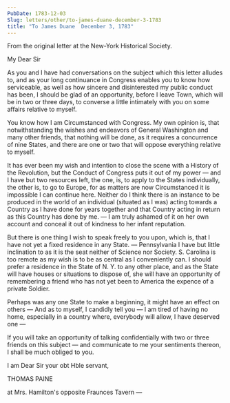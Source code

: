 ```yaml
---
PubDate: 1783-12-03
Slug: letters/other/to-james-duane-december-3-1783
title: "To James Duane  December 3, 1783"
---
```


   From the original letter at the New-York Historical Society.

   My Dear Sir

   As you and I have had conversations on the subject which this letter
   alludes to, and as your long continuance in Congress enables you to know
   how serviceable, as well as how sincere and disinterested my public conduct
   has been, I should be glad of an opportunity, before I leave Town, which
   will be in two or three days, to converse a little intimately with you on
   some affairs relative to myself.

   You know how I am Circumstanced with Congress. My own opinion is, that
   notwithstanding the wishes and endeavors of General Washington and many
   other friends, that nothing will be done, as it requires a concurrence of
   nine States, and there are one or two that will oppose everything relative
   to myself.

   It has ever been my wish and intention to close the scene with a History
   of the Revolution, but the Conduct of Congress puts it out of my 
   power &mdash; and I have but two resources left, the one, is, 
   to apply to the States
   individually, the other is, to go to Europe, for as matters are now
   Circumstanced it is impossible I can continue here. Neither do I think
   there is an instance to be produced in the world of an individual
   (situated as I was) acting towards a Country as I have done for years
   together and that Country acting in return as this Country has done by me.
   &mdash; I am truly ashamed of it on her own account and conceal 
   it out of kindness to her infant reputation.

   But there is one thing I wish to speak freely to you upon, which is, that
   I have not yet a fixed residence in any State. &mdash; Pennsylvania I 
   have but little inclination to as it is the seat neither of Science 
   nor Society. S. Carolina is too remote as my wish is to be as central as I
   conveniently can. I should prefer a residence in the State of N. Y.
   to any other place, and as the State will have houses or situations to
   dispose of, she will have an opportunity of remembering a friend who has
   not yet been to America the expence of a private Soldier.

   Perhaps was any one State to make a beginning, it might have an effect on
   others &mdash; And as to myself, I candidly tell you &mdash; I am tired 
   of having no home, especially in a country where, everybody will allow, 
   I have deserved one &mdash; 

   If you will take an opportunity of talking confidentially with two or
   three friends on this subject &mdash; and communicate to me your sentiments
   thereon, I shall be much obliged to you.

   I am Dear Sir your obt Hble servant,

   THOMAS PAINE

   at Mrs. Hamilton's opposite Fraunces Tavern &mdash;


